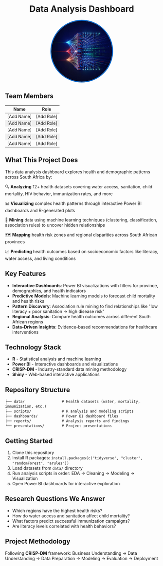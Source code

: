 <div align="center">
  <h1>Data Analysis Dashboard</h1>
  <img src="public/images/dashboard-hero.png" alt="Data Analysis Dashboard" width="200" style="border-radius: 50%; border: 3px solid #0066cc;" />
</div>

## Team Members

<table>
  <thead>
    <tr>
      <th>Name</th>
      <th>Role</th>
    </tr>
  </thead>
  <tbody>
    <tr>
      <td>[Add Name]</td>
      <td>[Add Role]</td>
    </tr>
    <tr style="background-color: #f0f0f0;">
      <td>[Add Name]</td>
      <td>[Add Role]</td>
    </tr>
    <tr>
      <td>[Add Name]</td>
      <td>[Add Role]</td>
    </tr>
    <tr style="background-color: #f0f0f0;">
      <td>[Add Name]</td>
      <td>[Add Role]</td>
    </tr>
    <tr>
      <td>[Add Name]</td>
      <td>[Add Role]</td>
    </tr>
  </tbody>
</table>

## What This Project Does

This data analysis dashboard explores health and demographic patterns across South Africa by:

🔍 **Analyzing** 12+ health datasets covering water access, sanitation, child mortality, HIV behavior, immunization rates, and more

📊 **Visualizing** complex health patterns through interactive Power BI dashboards and R-generated plots

🤖 **Mining** data using machine learning techniques (clustering, classification, association rules) to uncover hidden relationships

🗺️ **Mapping** health risk zones and regional disparities across South African provinces

📈 **Predicting** health outcomes based on socioeconomic factors like literacy, water access, and living conditions

## Key Features

- **Interactive Dashboards**: Power BI visualizations with filters for province, demographics, and health indicators
- **Predictive Models**: Machine learning models to forecast child mortality and health risks
- **Pattern Discovery**: Association rule mining to find relationships like "low literacy + poor sanitation → high disease risk"
- **Regional Analysis**: Compare health outcomes across different South African regions
- **Data-Driven Insights**: Evidence-based recommendations for healthcare interventions

## Technology Stack

- **R** - Statistical analysis and machine learning
- **Power BI** - Interactive dashboards and visualizations  
- **CRISP-DM** - Industry-standard data mining methodology
- **Shiny** - Web-based interactive applications

## Repository Structure

```
├── data/                 # Health datasets (water, mortality, immunization, etc.)
├── scripts/              # R analysis and modeling scripts
├── dashboards/           # Power BI dashboard files
├── reports/              # Analysis reports and findings
└── presentations/        # Project presentations
```

## Getting Started

1. Clone this repository
2. Install R packages: `install.packages(c("tidyverse", "cluster", "randomForest", "arules"))`
3. Load datasets from `data/` directory
4. Run analysis scripts in order: EDA → Cleaning → Modeling → Visualization
5. Open Power BI dashboards for interactive exploration

## Research Questions We Answer

- Which regions have the highest health risks?
- How do water access and sanitation affect child mortality?
- What factors predict successful immunization campaigns?
- Are literacy levels correlated with health behaviors?

## Project Methodology

Following **CRISP-DM** framework: Business Understanding → Data Understanding → Data Preparation → Modeling → Evaluation → Deployment
